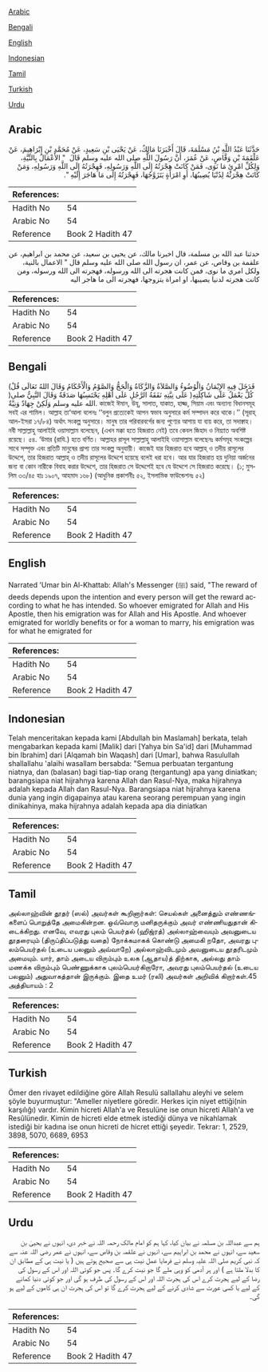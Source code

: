 [Arabic](#arabic)

[Bengali](#bengali)

[English](#english)

[Indonesian](#indonesian)

[Tamil](#tamil)

[Turkish](#turkish)

[Urdu](#urdu)

## Arabic


<div dir="rtl" lang="ar" style={{fontSize:'larger',backgroundColor:'#f8f9fa',padding:20}}>
حَدَّثَنَا عَبْدُ اللَّهِ بْنُ مَسْلَمَةَ، قَالَ أَخْبَرَنَا مَالِكٌ، عَنْ يَحْيَى بْنِ سَعِيدٍ، عَنْ مُحَمَّدِ بْنِ إِبْرَاهِيمَ، عَنْ عَلْقَمَةَ بْنِ وَقَّاصٍ، عَنْ عُمَرَ، أَنَّ رَسُولَ اللَّهِ صلى الله عليه وسلم قَالَ ‏ "‏ الأَعْمَالُ بِالنِّيَّةِ، وَلِكُلِّ امْرِئٍ مَا نَوَى، فَمَنْ كَانَتْ هِجْرَتُهُ إِلَى اللَّهِ وَرَسُولِهِ، فَهِجْرَتُهُ إِلَى اللَّهِ وَرَسُولِهِ، وَمَنْ كَانَتْ هِجْرَتُهُ لِدُنْيَا يُصِيبُهَا، أَوِ امْرَأَةٍ يَتَزَوَّجُهَا، فَهِجْرَتُهُ إِلَى مَا هَاجَرَ إِلَيْهِ ‏"‏‏.‏
</div>
<div style={{backgroundColor:'#f8f9fa',padding:20, marginBottom: 10}}><table> <thead> <tr> <th>References:</th> <th></th> </tr> </thead> <tbody><tr><td>Hadith No</td><td>54</td></tr><tr><td>Arabic No</td><td>54</td></tr><tr><td>Reference</td><td>Book 2 Hadith 47</td></tr></tbody></table></div>


<div dir="rtl" lang="ar" style={{fontSize:'larger',backgroundColor:'#f8f9fa',padding:20}}>
حدثنا عبد الله بن مسلمة، قال اخبرنا مالك، عن يحيى بن سعيد، عن محمد بن ابراهيم، عن علقمة بن وقاص، عن عمر، ان رسول الله صلى الله عليه وسلم قال " الاعمال بالنية، ولكل امري ما نوى، فمن كانت هجرته الى الله ورسوله، فهجرته الى الله ورسوله، ومن كانت هجرته لدنيا يصيبها، او امراة يتزوجها، فهجرته الى ما هاجر اليه
</div>
<div style={{backgroundColor:'#f8f9fa',padding:20, marginBottom: 10}}><table> <thead> <tr> <th>References:</th> <th></th> </tr> </thead> <tbody><tr><td>Hadith No</td><td>54</td></tr><tr><td>Arabic No</td><td>54</td></tr><tr><td>Reference</td><td>Book 2 Hadith 47</td></tr></tbody></table></div>

## Bengali


<div dir="ltr" lang="bn" style={{fontSize:'larger',backgroundColor:'#f8f9fa',padding:20}}>
(فَدَخَلَ فِيهِ الإِيْمَانُ وَالْوُضُوءُ وَالصَّلاَةُ وَالزَّكَاةُ وَالْحَجُّ وَالصَّوْمُ وَالْأَحْكَامُ وَقَالَ اللهُ تَعَالَى قُلْ )كُلٌّ يَعْمَلُ عَلَى شَاكِلَتِهِ( عَلَى نِيَّتِهِ نَفَقَةُ الرَّجُلِ عَلَى أَهْلِهِ يَحْتَسِبُهَا صَدَقَةٌ وَقَالَ النَّبِيُّ صلى الله عليه وسلم وَلَكِنْ جِهَادٌ وَنِيَّةٌ. কাজেই ঈমান, উযূ, সালাত, যাকাত, হাজ্জ, সিয়াম এবং অন্যান্য বিধানসমূহ সবই এর শামিল। আল্লাহ তা‘আলা বলেনঃ ‘‘বলুন প্রত্যেকেই আপন স্বভাব অনুসারে কর্ম সম্পাদন করে থাকে।’’ (সূরাহ্ আল-ইসরা ১৭/৮৪) অর্থাৎ সংকল্প অনুসারে। মানুষ তার পরিবারবর্গের জন্য পুণ্যের আশায় যা ব্যয় করে, তা সদাক্বাহ। নবী সাল্লাল্লাহু আলাইহি ওয়াসাল্লাম বলেছেন, (এখন মক্কা হতে হিজরাত নেই) তবে কেবল জিহাদ ও নিয়্যাত অবশিষ্ট রয়েছে। ৫৪. ‘উমার (রাযি.) হতে বর্ণিত। আল্লাহর রাসূল সাল্লাল্লাহু আলাইহি ওয়াসাল্লাম বলেছেনঃ কর্মসমূহ সংকল্পের সাথে সম্পৃক্ত এবং প্রতিটি মানুষের প্রাপ্য তার সংকল্প অনুযায়ী। কাজেই যার হিজরাত হবে আল্লাহ্ ও তদীয় রাসূলের উদ্দেশে, তার হিজরাত আল্লাহ্ ও তদীয় রাসূলের উদ্দেশে হয়েছে বলেই ধরা হবে। আর যার হিজরাত হয় দুনিয়া অর্জনের জন্য বা কোন নারীকে বিবাহ করার উদ্দেশে, তার হিজরাত সে উদ্দেশেই হবে যে উদ্দেশে সে হিজরাত করেছে। (১; মুসলিম ৩৩/৪৫ হাঃ ১৯০৭, আহমাদ ১৬৮) (আধুনিক প্রকাশনীঃ ৫২, ইসলামিক ফাউন্ডেশনঃ ৫২)
</div>
<div style={{backgroundColor:'#f8f9fa',padding:20, marginBottom: 10}}><table> <thead> <tr> <th>References:</th> <th></th> </tr> </thead> <tbody><tr><td>Hadith No</td><td>54</td></tr><tr><td>Arabic No</td><td>54</td></tr><tr><td>Reference</td><td>Book 2 Hadith 47</td></tr></tbody></table></div>

## English


<div dir="ltr" lang="en" style={{fontSize:'larger',backgroundColor:'#f8f9fa',padding:20}}>
Narrated 'Umar bin Al-Khattab: Allah's Messenger (ﷺ) said, "The reward of deeds depends upon the intention and every person will get the reward according to what he has intended. So whoever emigrated for Allah and His Apostle, then his emigration was for Allah and His Apostle. And whoever emigrated for worldly benefits or for a woman to marry, his emigration was for what he emigrated for
</div>
<div style={{backgroundColor:'#f8f9fa',padding:20, marginBottom: 10}}><table> <thead> <tr> <th>References:</th> <th></th> </tr> </thead> <tbody><tr><td>Hadith No</td><td>54</td></tr><tr><td>Arabic No</td><td>54</td></tr><tr><td>Reference</td><td>Book 2 Hadith 47</td></tr></tbody></table></div>

## Indonesian


<div dir="ltr" lang="id" style={{fontSize:'larger',backgroundColor:'#f8f9fa',padding:20}}>
Telah menceritakan kepada kami [Abdullah bin Maslamah] berkata, telah mengabarkan kepada kami [Malik] dari [Yahya bin Sa'id] dari [Muhammad bin Ibrahim] dari [Alqamah bin Waqash] dari [Umar], bahwa Rasulullah shallallahu 'alaihi wasallam bersabda: "Semua perbuatan tergantung niatnya, dan (balasan) bagi tiap-tiap orang (tergantung) apa yang diniatkan; barangsiapa niat hijrahnya karena Allah dan Rasul-Nya, maka hijrahnya adalah kepada Allah dan Rasul-Nya. Barangsiapa niat hijrahnya karena dunia yang ingin digapainya atau karena seorang perempuan yang ingin dinikahinya, maka hijrahnya adalah kepada apa dia diniatkan
</div>
<div style={{backgroundColor:'#f8f9fa',padding:20, marginBottom: 10}}><table> <thead> <tr> <th>References:</th> <th></th> </tr> </thead> <tbody><tr><td>Hadith No</td><td>54</td></tr><tr><td>Arabic No</td><td>54</td></tr><tr><td>Reference</td><td>Book 2 Hadith 47</td></tr></tbody></table></div>

## Tamil


<div dir="ltr" lang="ta" style={{fontSize:'larger',backgroundColor:'#f8f9fa',padding:20}}>
அல்லாஹ்வின் தூதர் (ஸல்) அவர்கள் கூறினார்கள்: செயல்கள் அனைத்தும் எண்ணங்களைப் பொறுத்தே அமைகின்றன. ஒவ்வொரு மனிதருக்கும் அவர் எண்ணியதுதான் கிடைக்கிறது. எனவே, எவரது புலம் பெயர்தல் (ஹிஜ்ரத்) அல்லாஹ்வையும் அவனுடைய தூதரையும் (திருப்திப்படுத்து வதை) நோக்கமாகக் கொண்டு அமைகி றதோ, அவரது புலம்பெயர்தல் (உடைய பலனும் அவ்வாறே) அல்லாஹ்விடமும் அவனுடைய தூதரிடமும் அமையும். யார், தாம் அடைய விரும்பும் உலக (ஆதாய)த் திற்காக, அல்லது தாம் மணக்க விரும்பும் பெண்ணுக்காக புலம்பெயர்கிறாரோ, அவரது புலம்பெயர்தல் (உடைய பலனும்) அதுவாகத்தான் இருக்கும். இதை உமர் (ரலி) அவர்கள் அறிவிக் கிறார்கள்.45 அத்தியாயம் : 2
</div>
<div style={{backgroundColor:'#f8f9fa',padding:20, marginBottom: 10}}><table> <thead> <tr> <th>References:</th> <th></th> </tr> </thead> <tbody><tr><td>Hadith No</td><td>54</td></tr><tr><td>Arabic No</td><td>54</td></tr><tr><td>Reference</td><td>Book 2 Hadith 47</td></tr></tbody></table></div>

## Turkish


<div dir="ltr" lang="tr" style={{fontSize:'larger',backgroundColor:'#f8f9fa',padding:20}}>
Ömer den rivayet edildiğine göre Allah Resulü sallallahu aleyhi ve selem şöyle buyurmuştur: "Ameller niyetlere göredir. Herkes için niyet ettiği(nin karşılığı) vardır. Kimin hicreti Allah'a ve Resulüne ise onun hicreti Allah'a ve Resûlünedir. Kimin de hicreti elde etmek istediği dünya ve nikahlamak istediği bir kadına ise onun hicreti de hicret ettiği şeyedir. Tekrar: 1, 2529, 3898, 5070, 6689, 6953
</div>
<div style={{backgroundColor:'#f8f9fa',padding:20, marginBottom: 10}}><table> <thead> <tr> <th>References:</th> <th></th> </tr> </thead> <tbody><tr><td>Hadith No</td><td>54</td></tr><tr><td>Arabic No</td><td>54</td></tr><tr><td>Reference</td><td>Book 2 Hadith 47</td></tr></tbody></table></div>

## Urdu


<div dir="rtl" lang="ur" style={{fontSize:'larger',backgroundColor:'#f8f9fa',padding:20}}>
ہم سے عبداللہ بن مسلمہ نے بیان کیا، کہا ہم کو امام مالک رحمہ اللہ نے خبر دی، انہوں نے یحییٰ بن سعید سے، انہوں نے محمد بن ابراہیم سے، انہوں نے علقمہ بن وقاص سے، انہوں نے عمر رضی اللہ عنہ سے کہ نبی کریم صلی اللہ علیہ وسلم نے فرمایا عمل نیت ہی سے صحیح ہوتے ہیں ( یا نیت ہی کے مطابق ان کا بدلا ملتا ہے ) اور ہر آدمی کو وہی ملے گا جو نیت کرے گا۔ پس جو کوئی اللہ اور اس کے رسول کی رضا کے لیے ہجرت کرے اس کی ہجرت اللہ اور اس کے رسول کی طرف ہو گی اور جو کوئی دنیا کمانے کے لیے یا کسی عورت سے شادی کرنے کے لیے ہجرت کرے گا تو اس کی ہجرت ان ہی کاموں کے لیے ہو گی۔
</div>
<div style={{backgroundColor:'#f8f9fa',padding:20, marginBottom: 10}}><table> <thead> <tr> <th>References:</th> <th></th> </tr> </thead> <tbody><tr><td>Hadith No</td><td>54</td></tr><tr><td>Arabic No</td><td>54</td></tr><tr><td>Reference</td><td>Book 2 Hadith 47</td></tr></tbody></table></div>